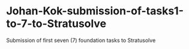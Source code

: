 # Johan-Kok-submission-of-tasks1-to-7-to-Stratusolve
 Submission of first seven (7) foundation tasks to Stratusolve
